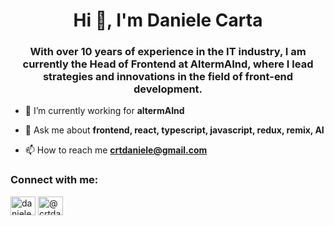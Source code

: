 <h1 align="center">Hi 👋, I'm Daniele Carta</h1>
<h3 align="center">With over 10 years of experience in the IT industry, I am currently the Head of Frontend at AltermAInd, where I lead strategies and innovations in the field of front-end development.</h3>

- 🔭 I’m currently working for **altermAInd**

- 💬 Ask me about **frontend, react, typescript, javascript, redux, remix, AI**

- 📫 How to reach me **crtdaniele@gmail.com**

<h3 align="left">Connect with me:</h3>
<p align="left">
<a href="https://linkedin.com/in/daniele-carta-milano" target="blank"><img align="center" src="https://raw.githubusercontent.com/rahuldkjain/github-profile-readme-generator/master/src/images/icons/Social/linked-in-alt.svg" alt="daniele-carta-milano" height="30" width="40" /></a>
<a href="https://medium.com/@crtdaniele" target="blank"><img align="center" src="https://raw.githubusercontent.com/rahuldkjain/github-profile-readme-generator/master/src/images/icons/Social/medium.svg" alt="@crtdaniele" height="30" width="40" /></a>
</p>
